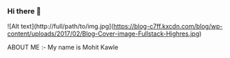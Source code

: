 ### Hi there 👋

![Alt text](http://full/path/to/img.jpg](https://blog-c7ff.kxcdn.com/blog/wp-content/uploads/2017/02/Blog-Cover-image-Fullstack-Highres.jpg)

ABOUT ME :-
My name is Mohit Kawle

<!--
**MohitKawle/MohitKawle** is a ✨ _special_ ✨ repository because its `README.md` (this file) appears on your GitHub profile.

Here are some ideas to get you started:

- 🔭 I’m currently working on ...
- 🌱 I’m currently learning ...
- 👯 I’m looking to collaborate on ...
- 🤔 I’m looking for help with ...
- 💬 Ask me about ...
- 📫 How to reach me: ...
- 😄 Pronouns: ...
- ⚡ Fun fact: ...
-->
